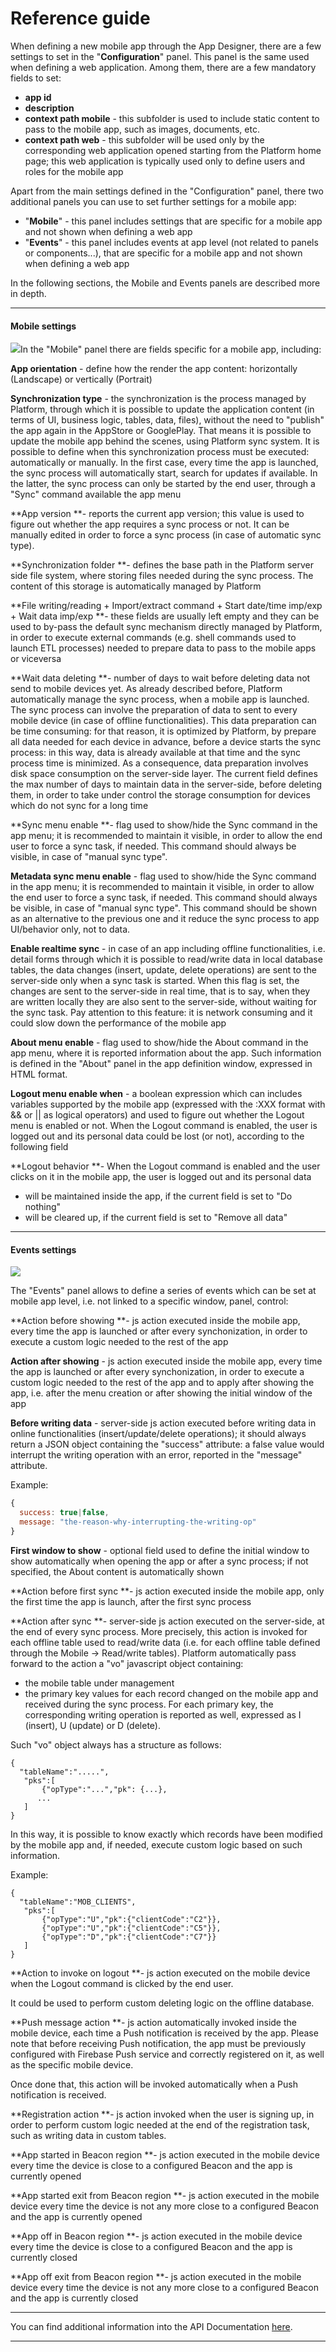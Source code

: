 # Reference guide

When defining a new mobile app through the App Designer, there are a few settings to set in the "**Configuration**" panel. This panel is the same used when defining a web application. Among them, there are a few mandatory fields to set:

* **app id**
* **description**
* **context path mobile** - this subfolder is used to include static content to pass to the mobile app, such as images, documents, etc.
* **context path web** - this subfolder will be used only by the corresponding web application opened starting from the Platform home page; this web application is typically used only to define users and roles for the mobile app

Apart from the main settings defined in the "Configuration" panel, there two additional panels you can use to set further settings for a mobile app:

* "**Mobile**" - this panel includes settings that are specific for a mobile app and not shown when defining a web app
* "**Events**" - this panel includes events at app level \(not related to panels or components...\), that are specific for a mobile app and not shown when defining a web app

In the following sections, the Mobile and Events panels are described more in depth.

---

#### Mobile settings

![](/assets/mobile_dettaglio.png)In the "Mobile" panel there are fields specific for a mobile app, including:

**App orientation** - define how the render the app content: horizontally \(Landscape\) or vertically \(Portrait\)

**Synchronization type** - the synchronization is the process managed by Platform, through which it is possible to update the application content \(in terms of UI, business logic, tables, data, files\), without the need to "publish" the app again in the AppStore or GooglePlay. That means it is possible to update the mobile app behind the scenes, using Platform sync system. It is possible to define when this synchronization process must be executed: automatically or manually. In the first case, every time the app is launched, the sync process will automatically start, search for updates if available. In the latter, the sync process can only be started by the end user, through a "Sync" command available the app menu

**App version **- reports the current app version; this value is used to figure out whether the app requires a sync process or not. It can be manually edited in order to force a sync process \(in case of automatic sync type\).

**Synchronization folder **- defines the base path in the Platform server side file system, where storing files needed during the sync process. The content of this storage is automatically managed by Platform

**File writing/reading + Import/extract command + Start date/time imp/exp + Wait data imp/exp **- these fields are usually left empty and they can be used to by-pass the default sync mechanism directly managed by Platform, in order to execute external commands \(e.g. shell commands used to launch ETL processes\) needed to prepare data to pass to the mobile apps or viceversa

**Wait data deleting **- number of days to wait before deleting data not send to mobile devices yet. As already described before, Platform automatically manage the sync process, when a mobile app is launched. The sync process can involve the preparation of data to sent to every mobile device \(in case of offline functionalities\). This data preparation can be time consuming: for that reason, it is optimized by Platform, by prepare all data needed for each device in advance, before a device starts the sync process: in this way, data is already available at that time and the sync process time is minimized. As a consequence, data preparation involves disk space consumption on the server-side layer. The current field defines the max number of days to maintain data in the server-side, before deleting them, in order to take under control the storage consumption for devices which do not sync for a long time

**Sync menu enable **- flag used to show/hide the Sync command in the app menu; it is recommended to maintain it visible, in order to allow the end user to force a sync task, if needed. This command should always be visible, in case of "manual sync type".

**Metadata sync menu enable** - flag used to show/hide the Sync command in the app menu; it is recommended to maintain it visible, in order to allow the end user to force a sync task, if needed. This command should always be visible, in case of "manual sync type". This command should be shown as an alternative to the previous one and it reduce the sync process to app UI/behavior only, not to data.

**Enable realtime sync** - in case of an app including offline functionalities, i.e. detail forms through which it is possible to read/write data in local database tables, the data changes \(insert, update, delete operations\) are sent to the server-side only when a sync task is started. When this flag is set, the changes are sent to the server-side in real time, that is to say, when they are written locally they are also sent to the server-side, without waiting for the sync task. Pay attention to this feature: it is network consuming and it could slow down the performance of the mobile app

**About menu enable** - flag used to show/hide the About command in the app menu, where it is reported information about the app. Such information is defined in the "About" panel in the app definition window, expressed in HTML format.

**Logout menu enable when** - a boolean expression which can includes variables supported by the mobile app \(expressed with the :XXX format with && or \|\| as logical operators\) and used to figure out whether the Logout menu is enabled or not. When the Logout command is enabled, the user is logged out and its personal data could be lost \(or not\), according to the following field

**Logout behavior **- When the Logout command is enabled and the user clicks on it in the mobile app, the user is logged out and its personal data

* will be maintained inside the app, if the current field is set to "Do nothing"
* will be cleared up, if the current field is set to "Remove all data"

---

#### Events settings

![](/assets/mobile_events.png)

The "Events" panel allows to define a series of events which can be set at mobile app level, i.e. not linked to a specific window, panel, control:

**Action before showing **- js action executed inside the mobile app, every time the app is launched or after every synchonization, in order to execute a custom logic needed to the rest of the app 

**Action after showing** - js action executed inside the mobile app, every time the app is launched or after every synchonization, in order to execute a custom logic needed to the rest of the app and to apply after showing the app, i.e. after the menu creation or after showing the initial window of the app

**Before writing data** - server-side js action executed before writing data in online functionalities \(insert/update/delete operations\); it should always return a JSON object containing the "success" attribute: a false value would interrupt the writing operation with an error, reported in the "message" attribute.

Example:

```js
{
  success: true|false,
  message: "the-reason-why-interrupting-the-writing-op"
}
```

**First window to show** - optional field used to define the initial window to show automatically when opening the app or after a sync process; if not specified, the About content is automatically shown

**Action before first sync **- js action executed inside the mobile app, only the first time the app is launch, after the first sync process

**Action after sync **- server-side js action executed on the server-side, at the end of every sync process. More precisely, this action is invoked for each offline table used to read/write data \(i.e. for each offline table defined through the Mobile -&gt; Read/write tables\). Platform automatically pass forward to the action a "vo" javascript object containing:

* the mobile table under management
* the primary key values for each record changed on the mobile app and received during the sync process. For each primary key, the corresponding writing operation is reported as well, expressed as I \(insert\), U \(update\) or D \(delete\).

Such "vo" object always has a structure as follows:

```
{
  "tableName":".....",
   "pks":[
       {"opType":"...","pk": {...},
      ...
   ]
}
```

In this way, it is possible to know exactly which records have been modified by the mobile app and, if needed, execute custom logic based on such information.

Example:

```
{
  "tableName":"MOB_CLIENTS",
   "pks":[
       {"opType":"U","pk":{"clientCode":"C2"}},
       {"opType":"U","pk":{"clientCode":"C5"}},
       {"opType":"D","pk":{"clientCode":"C7"}}
   ]
}
```

**Action to invoke on logout **- js action executed on the mobile device when the Logout command is clicked by the end user.

It could be used to perform custom deleting logic on the offline database.

**Push message action **- js action automatically invoked inside the mobile device, each time a Push notification is received by the app. Please note that before receiving Push notification, the app must be previously configured with Firebase Push service and correctly registered on it, as well as the specific mobile device.

Once done that, this action will be invoked automatically when a Push notification is received.

**Registration action **- js action invoked when the user is signing up, in order to perform custom logic needed at the end of the registration task, such as writing data in custom tables.

**App started in Beacon region **- js action executed in the mobile device every time the device is close to a configured Beacon and the app is currently opened  

**App started exit from Beacon region **- js action executed in the mobile device every time the device is not any more close to a configured Beacon and the app is currently opened     

**App off in Beacon region **- js action executed in the mobile device every time the device is close to a configured Beacon and the app is currently closed    

**App off exit from Beacon region **- js action executed in the mobile device every time the device is not any more close to a configured Beacon and the app is currently closed  



---

You can find additional information into the API Documentation [here](https://4wsplatform.gitbooks.io/api/content/mobile-variables/inside-a-business-component-executed-on-the-mobile-app.html).

---



